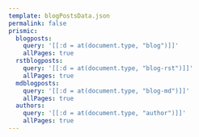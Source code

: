 ```yaml
---
template: blogPostsData.json
permalink: false
prismic:
  blogposts:
    query: '[[:d = at(document.type, "blog")]]'
    allPages: true
  rstblogposts:
    query: '[[:d = at(document.type, "blog-rst")]]'
    allPages: true
  mdblogposts:
    query: '[[:d = at(document.type, "blog-md")]]'
    allPages: true
  authors:
    query: '[[:d = at(document.type, "author")]]'
    allPages: true
---
```

